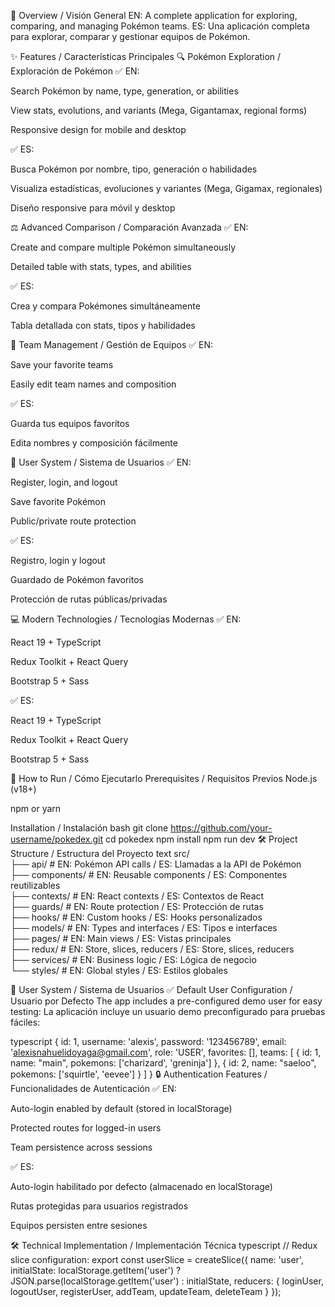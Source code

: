 

📌 Overview / Visión General
EN: A complete application for exploring, comparing, and managing Pokémon teams.
ES: Una aplicación completa para explorar, comparar y gestionar equipos de Pokémon.

✨ Features / Características Principales
🔍 Pokémon Exploration / Exploración de Pokémon
✅ EN:

Search Pokémon by name, type, generation, or abilities

View stats, evolutions, and variants (Mega, Gigantamax, regional forms)

Responsive design for mobile and desktop

✅ ES:

Busca Pokémon por nombre, tipo, generación o habilidades

Visualiza estadísticas, evoluciones y variantes (Mega, Gigamax, regionales)

Diseño responsive para móvil y desktop

⚖️ Advanced Comparison / Comparación Avanzada
✅ EN:

Create and compare multiple Pokémon simultaneously

Detailed table with stats, types, and abilities

✅ ES:

Crea y compara Pokémones simultáneamente

Tabla detallada con stats, tipos y habilidades

👥 Team Management / Gestión de Equipos
✅ EN:

Save your favorite teams

Easily edit team names and composition

✅ ES:

Guarda tus equipos favoritos

Edita nombres y composición fácilmente

🔐 User System / Sistema de Usuarios
✅ EN:

Register, login, and logout

Save favorite Pokémon

Public/private route protection

✅ ES:

Registro, login y logout

Guardado de Pokémon favoritos

Protección de rutas públicas/privadas

💻 Modern Technologies / Tecnologías Modernas
✅ EN:

React 19 + TypeScript

Redux Toolkit + React Query

Bootstrap 5 + Sass

✅ ES:

React 19 + TypeScript

Redux Toolkit + React Query

Bootstrap 5 + Sass

🚀 How to Run / Cómo Ejecutarlo
Prerequisites / Requisitos Previos
Node.js (v18+)

npm or yarn

Installation / Instalación
bash
git clone https://github.com/your-username/pokedex.git
cd pokedex
npm install
npm run dev
🛠️ Project Structure / Estructura del Proyecto
text
src/  
├── api/                  # EN: Pokémon API calls / ES: Llamadas a la API de Pokémon  
├── components/           # EN: Reusable components / ES: Componentes reutilizables  
├── contexts/             # EN: React contexts / ES: Contextos de React  
├── guards/               # EN: Route protection / ES: Protección de rutas  
├── hooks/                # EN: Custom hooks / ES: Hooks personalizados  
├── models/               # EN: Types and interfaces / ES: Tipos e interfaces  
├── pages/                # EN: Main views / ES: Vistas principales  
├── redux/                # EN: Store, slices, reducers / ES: Store, slices, reducers  
├── services/             # EN: Business logic / ES: Lógica de negocio  
└── styles/               # EN: Global styles / ES: Estilos globales  

👤 User System / Sistema de Usuarios
✅ Default User Configuration / Usuario por Defecto
The app includes a pre-configured demo user for easy testing:
La aplicación incluye un usuario demo preconfigurado para pruebas fáciles:

typescript
{
  id: 1,
  username: 'alexis',
  password: '123456789',
  email: 'alexisnahuelidoyaga@gmail.com',
  role: 'USER',
  favorites: [],
  teams: [
    { id: 1, name: "main", pokemons: ['charizard', 'greninja'] },
    { id: 2, name: "saeloo", pokemons: ['squirtle', 'eevee'] }
  ]
}
🔒 Authentication Features / Funcionalidades de Autenticación
✅ EN:

Auto-login enabled by default (stored in localStorage)

Protected routes for logged-in users

Team persistence across sessions

✅ ES:

Auto-login habilitado por defecto (almacenado en localStorage)

Rutas protegidas para usuarios registrados

Equipos persisten entre sesiones

🛠️ Technical Implementation / Implementación Técnica
typescript
// Redux slice configuration:
export const userSlice = createSlice({
  name: 'user',
  initialState: localStorage.getItem('user') 
    ? JSON.parse(localStorage.getItem('user') 
    : initialState,
  reducers: {
    loginUser, logoutUser, registerUser,
    addTeam, updateTeam, deleteTeam
  }
});
